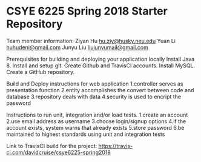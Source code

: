 # CSYE 6225 Spring 2018 Starter Repository
Team member information:
Ziyan Hu    hu.ziy@husky.neu.edu
Yuan Li     huhudeni@gmail.com
Junyu Liu   liujunyumail@gmail.com

Prerequisites for building and deploying your application locally
Install Java 8. Install and setup git. Create Github and TravisCI accounts. Install MySQL.
Create a GitHub repository.

Build and Deploy instructions for web application
1.controller serves as presentation function
2.entity accomplishes the convert between code and database
3.repository deals with data
4.security is used to encript the password

Instructions to run unit, integration and/or load tests.
1.create an account
2.use email address as username
3.choose login/signup options
4.if the account exists, system warns that already exists
5.store password
6.be maintained to highest standards using unit and integration tests

Link to TravisCI build for the project: https://travis-ci.com/davidcruise/csye6225-spring2018

